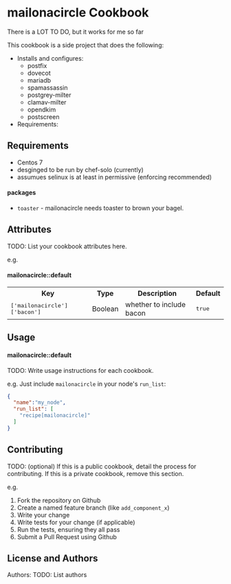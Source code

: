mailonacircle Cookbook
======================
There is a LOT TO DO, but it works for me so far

This cookbook is a side project that does the following:
* Installs and configures:
  * postfix
  * dovecot
  * mariadb
  * spamassassin
  * postgrey-milter
  * clamav-milter
  * opendkim
  * postscreen
* Requirements:

Requirements
------------
  * Centos 7
  * desginged to be run by chef-solo (currently)
  * assumues selinux is at least in permissive (enforcing recommended)

#### packages
- `toaster` - mailonacircle needs toaster to brown your bagel.

Attributes
----------
TODO: List your cookbook attributes here.

e.g.
#### mailonacircle::default
<table>
  <tr>
    <th>Key</th>
    <th>Type</th>
    <th>Description</th>
    <th>Default</th>
  </tr>
  <tr>
    <td><tt>['mailonacircle']['bacon']</tt></td>
    <td>Boolean</td>
    <td>whether to include bacon</td>
    <td><tt>true</tt></td>
  </tr>
</table>

Usage
-----
#### mailonacircle::default
TODO: Write usage instructions for each cookbook.

e.g.
Just include `mailonacircle` in your node's `run_list`:

```json
{
  "name":"my_node",
  "run_list": [
    "recipe[mailonacircle]"
  ]
}
```

Contributing
------------
TODO: (optional) If this is a public cookbook, detail the process for contributing. If this is a private cookbook, remove this section.

e.g.
1. Fork the repository on Github
2. Create a named feature branch (like `add_component_x`)
3. Write your change
4. Write tests for your change (if applicable)
5. Run the tests, ensuring they all pass
6. Submit a Pull Request using Github

License and Authors
-------------------
Authors: TODO: List authors
